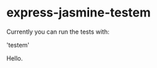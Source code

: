 express-jasmine-testem
======================

Currently you can run the tests with:

'testem'

Hello.
